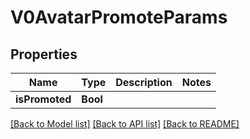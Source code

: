 # V0AvatarPromoteParams

## Properties
Name | Type | Description | Notes
------------ | ------------- | ------------- | -------------
**isPromoted** | **Bool** |  | 

[[Back to Model list]](../README.md#documentation-for-models) [[Back to API list]](../README.md#documentation-for-api-endpoints) [[Back to README]](../README.md)


